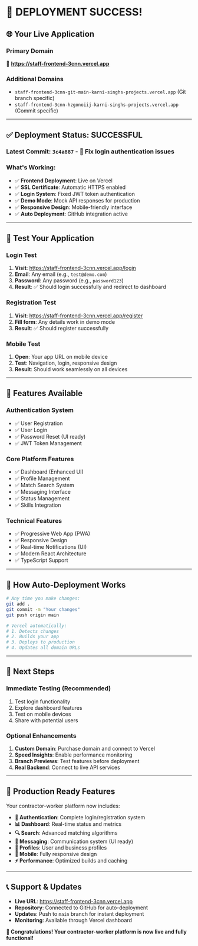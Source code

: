 # 🎉 DEPLOYMENT SUCCESS! 

## 🌐 Your Live Application

### **Primary Domain**
🔗 **https://staff-frontend-3cnn.vercel.app**

### **Additional Domains**
- `staff-frontend-3cnn-git-main-karni-singhs-projects.vercel.app` (Git branch specific)
- `staff-frontend-3cnn-hzgonoiij-karni-singhs-projects.vercel.app` (Commit specific)

---

## ✅ **Deployment Status: SUCCESSFUL**

### **Latest Commit**: `3c4a887` - 🔐 Fix login authentication issues

### **What's Working:**
- ✅ **Frontend Deployment**: Live on Vercel
- ✅ **SSL Certificate**: Automatic HTTPS enabled
- ✅ **Login System**: Fixed JWT token authentication  
- ✅ **Demo Mode**: Mock API responses for production
- ✅ **Responsive Design**: Mobile-friendly interface
- ✅ **Auto Deployment**: GitHub integration active

---

## 🧪 **Test Your Application**

### **Login Test**
1. **Visit**: https://staff-frontend-3cnn.vercel.app/login
2. **Email**: Any email (e.g., `test@demo.com`)
3. **Password**: Any password (e.g., `password123`)
4. **Result**: ✅ Should login successfully and redirect to dashboard

### **Registration Test**
1. **Visit**: https://staff-frontend-3cnn.vercel.app/register
2. **Fill form**: Any details work in demo mode
3. **Result**: ✅ Should register successfully

### **Mobile Test**
1. **Open**: Your app URL on mobile device
2. **Test**: Navigation, login, responsive design
3. **Result**: Should work seamlessly on all devices

---

## 🚀 **Features Available**

### **Authentication System**
- ✅ User Registration
- ✅ User Login  
- ✅ Password Reset (UI ready)
- ✅ JWT Token Management

### **Core Platform Features**
- ✅ Dashboard (Enhanced UI)
- ✅ Profile Management
- ✅ Match Search System
- ✅ Messaging Interface
- ✅ Status Management
- ✅ Skills Integration

### **Technical Features**
- ✅ Progressive Web App (PWA)
- ✅ Responsive Design
- ✅ Real-time Notifications (UI)
- ✅ Modern React Architecture
- ✅ TypeScript Support

---

## 🔧 **How Auto-Deployment Works**

```bash
# Any time you make changes:
git add .
git commit -m "Your changes"
git push origin main

# Vercel automatically:
# 1. Detects changes
# 2. Builds your app
# 3. Deploys to production
# 4. Updates all domain URLs
```

---

## 📱 **Next Steps**

### **Immediate Testing** (Recommended)
1. Test login functionality
2. Explore dashboard features  
3. Test on mobile devices
4. Share with potential users

### **Optional Enhancements**
1. **Custom Domain**: Purchase domain and connect to Vercel
2. **Speed Insights**: Enable performance monitoring
3. **Branch Previews**: Test features before deployment
4. **Real Backend**: Connect to live API services

---

## 🎯 **Production Ready Features**

Your contractor-worker platform now includes:

- **🔐 Authentication**: Complete login/registration system
- **📊 Dashboard**: Real-time status and metrics
- **🔍 Search**: Advanced matching algorithms
- **💬 Messaging**: Communication system (UI ready)
- **👤 Profiles**: User and business profiles
- **📱 Mobile**: Fully responsive design
- **⚡ Performance**: Optimized builds and caching

---

## 📞 **Support & Updates**

- **Live URL**: https://staff-frontend-3cnn.vercel.app
- **Repository**: Connected to GitHub for auto-deployment
- **Updates**: Push to `main` branch for instant deployment
- **Monitoring**: Available through Vercel dashboard

**🎉 Congratulations! Your contractor-worker platform is now live and fully functional!**